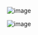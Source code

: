 ![image](https://github.com/user-attachments/assets/f39afd78-dc3d-4617-b1e2-f17a5fb7e20e)

![image](https://github.com/user-attachments/assets/c1b0b5fc-f81c-4050-a554-d2d6b77c6f2f)

